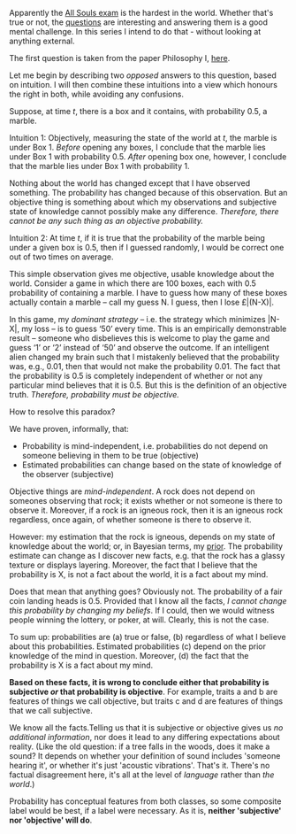 Apparently the [All Souls exam](http://en.wikipedia.org/wiki/All_Souls_College,_Oxford#Examination_Fellowships) is the hardest in the world. Whether that's true or not, the [questions](http://www.all-souls.ox.ac.uk/userfiles/file/EF/PastPapers/General.pdf) are interesting and answering them is a good mental challenge. In this series I intend to do that - without looking at anything external.

The first question is taken from the paper Philosophy I, [here](http://www.all-souls.ox.ac.uk/userfiles/file/EF/PastPapers/Philosophy.pdf).

Let me begin by describing two <i>opposed</i> answers to this question, based on intuition. I will then combine these intuitions into a view which honours the right in both, while avoiding any confusions.

Suppose, at time <i>t</i>, there is a box and it contains, with probability 0.5, a marble.

Intuition 1: Objectively, measuring the state of the world at <i>t</i>, the marble is under Box 1. <i>Before</i> opening any boxes, I conclude that the marble lies under Box 1 with probability 0.5. <i>After</i> opening box one, however, I conclude that the marble lies under Box 1 with probability 1.

Nothing about the world has changed except that I have observed something. The probability has changed because of this observation. But an objective thing is something about which my observations and subjective state of knowledge cannot possibly make any difference. <i>Therefore, there cannot be any such thing as an objective probability.</i>

Intuition 2: At time <i>t</i>, if it is true that the probability of the marble being under a given box is 0.5, then if I guessed randomly, I would be correct one out of two times on average.

This simple observation gives me objective, usable knowledge about the world. Consider a game in which there are 100 boxes, each with 0.5 probability of containing a marble. I have to guess how many of these boxes actually contain a marble – call my guess N. I guess, then I lose £\|(N-X)\|. 

In this game, my <i>dominant strategy</i> – i.e. the strategy which minimizes \|N-X\|, my loss – is to guess ‘50’ every time. This is an empirically demonstrable result – someone who disbelieves this is welcome to play the game and guess ‘1’ or ‘2’ instead of ‘50’ and observe the outcome. If an intelligent alien changed my brain such that I mistakenly believed that the probability was, e.g., 0.01, then that would not make the probability 0.01. The fact that the probability is 0.5 is completely independent of whether or not any particular mind believes that it is 0.5. But this is the definition of an objective truth. <i>Therefore, probability must be objective.</i>

How to resolve this paradox?

We have proven, informally, that:

* Probability is mind-independent, i.e. probabilities do not depend on someone believing in them to be true (objective)
* Estimated probabilities can change based on the state of knowledge of the observer (subjective)

Objective things are <i>mind-independent</i>. A rock does not depend on someones observing that rock; it exists whether or not someone is there to observe it. Moreover, if a rock is an igneous rock, then it is an igneous rock regardless, once again, of whether someone is there to observe it.

However: my estimation that the rock is igneous, depends on my state of knowledge about the world; or, in Bayesian terms, my [prior](http://en.wikipedia.org/wiki/Prior_probability). The probability estimate can change as I discover new facts, e.g. that the rock has a glassy texture or displays layering. Moreover, the fact that I believe that the probability is X, is not a fact about the world, it is a fact about my mind.

Does that mean that anything goes? Obviously not. The probability of a fair coin landing heads is 0.5. Provided that I know all the facts, <i>I cannot change this probability by changing my beliefs</i>. If I could, then we would witness people winning the lottery, or poker, at will. Clearly, this is not the case.

To sum up: probabilities are (a) true or false, (b) regardless of what I believe about this probabilities. Estimated probabilities (c) depend on the prior knowledge of the mind in question. Moreover, (d) the fact that the probability is X is a fact about my mind.

<b>Based on these facts, it is wrong to conclude either that probability is subjective <i>or</i> that probability is objective</b>. For example, traits a and b are features of things we call objective, but traits c and d are features of things that we call subjective.

We know all the facts.Telling us that it is subjective or objective gives us <i>no additional information</i>, nor does it lead to any differing expectations about reality. (Like the old question: if a tree falls in the woods, does it make a sound? It depends on whether your definition of sound includes 'someone hearing it', or whether it's just 'acoustic vibrations'. That's it. There's no factual disagreement here, it's all at the level of <i>language</i> rather than <i>the world</i>.)

Probability has conceptual features from both classes, so some composite label would be best, if a label were necessary. As it is, <b>neither 'subjective' nor 'objective' will do</b>.